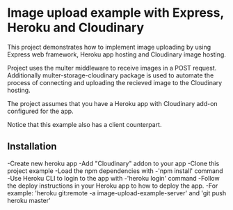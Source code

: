 # Image upload example with Express, Heroku and Cloudinary
This project demonstrates how to implement image uploading by using Express web framework,
Heroku app hosting and Cloudinary image hosting.

Project uses the multer middleware to receive images in a POST request. Additionally multer-storage-cloudinary package is used to automate the process of connecting and uploading the recieved image to the Cloudinary hosting.

The project assumes that you have a Heroku app with Cloudinary add-on configured for the app.

Notice that this example also has a client counterpart.

## Installation

-Create new heroku app
-Add "Cloudinary" addon to your app
-Clone this project example
-Load the npm dependencies with 
  -'npm install' command
-Use Heroku CLI to login to the app with
  -'heroku login' command
-Follow the deploy instructions in your Heroku app to how to deploy the app. 
  -For example: 'heroku git:remote -a image-upload-example-server' and 'git push heroku master'

    